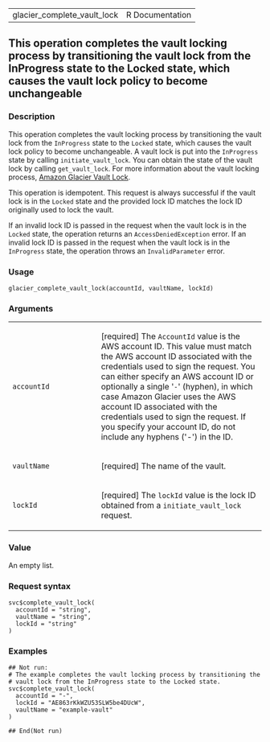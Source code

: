 <table style="width: 100%;">
<tbody>
<tr class="odd">
<td>glacier_complete_vault_lock</td>
<td style="text-align: right;">R Documentation</td>
</tr>
</tbody>
</table>

## This operation completes the vault locking process by transitioning the vault lock from the InProgress state to the Locked state, which causes the vault lock policy to become unchangeable

### Description

This operation completes the vault locking process by transitioning the
vault lock from the `InProgress` state to the `Locked` state, which
causes the vault lock policy to become unchangeable. A vault lock is put
into the `InProgress` state by calling `initiate_vault_lock`. You can
obtain the state of the vault lock by calling `get_vault_lock`. For more
information about the vault locking process, [Amazon Glacier Vault
Lock](https://docs.aws.amazon.com/amazonglacier/latest/dev/vault-lock.html).

This operation is idempotent. This request is always successful if the
vault lock is in the `Locked` state and the provided lock ID matches the
lock ID originally used to lock the vault.

If an invalid lock ID is passed in the request when the vault lock is in
the `Locked` state, the operation returns an `AccessDeniedException`
error. If an invalid lock ID is passed in the request when the vault
lock is in the `InProgress` state, the operation throws an
`InvalidParameter` error.

### Usage

    glacier_complete_vault_lock(accountId, vaultName, lockId)

### Arguments

<table>
<colgroup>
<col style="width: 35%" />
<col style="width: 65%" />
</colgroup>
<tbody>
<tr class="odd">
<td><code
id="glacier_complete_vault_lock_:_accountId">accountId</code></td>
<td><p>[required] The <code>AccountId</code> value is the AWS account
ID. This value must match the AWS account ID associated with the
credentials used to sign the request. You can either specify an AWS
account ID or optionally a single '<code>-</code>' (hyphen), in which
case Amazon Glacier uses the AWS account ID associated with the
credentials used to sign the request. If you specify your account ID, do
not include any hyphens ('-') in the ID.</p></td>
</tr>
<tr class="even">
<td><code
id="glacier_complete_vault_lock_:_vaultName">vaultName</code></td>
<td><p>[required] The name of the vault.</p></td>
</tr>
<tr class="odd">
<td><code id="glacier_complete_vault_lock_:_lockId">lockId</code></td>
<td><p>[required] The <code>lockId</code> value is the lock ID obtained
from a <code>initiate_vault_lock</code> request.</p></td>
</tr>
</tbody>
</table>

### Value

An empty list.

### Request syntax

    svc$complete_vault_lock(
      accountId = "string",
      vaultName = "string",
      lockId = "string"
    )

### Examples

    ## Not run: 
    # The example completes the vault locking process by transitioning the
    # vault lock from the InProgress state to the Locked state.
    svc$complete_vault_lock(
      accountId = "-",
      lockId = "AE863rKkWZU53SLW5be4DUcW",
      vaultName = "example-vault"
    )

    ## End(Not run)
